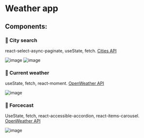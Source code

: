 # Weather app

## Components: 

  ### :fallen_leaf: City search

  react-select-async-paginate, useState, fetch. [Cities API](https://rapidapi.com/wirefreethought/api/geodb-cities/)
  
  ![image](https://user-images.githubusercontent.com/94675218/187029262-31379945-1e3f-48c7-8110-0d316ab1bc49.png)
  ![image](https://user-images.githubusercontent.com/94675218/187029362-5ab95fa5-a2a4-418b-95ed-0ff284ca40ed.png)
  


  ### :fallen_leaf: Current weather

useState, fetch, react-moment. [OpenWeather API](https://openweathermap.org/current)

![image](https://user-images.githubusercontent.com/94675218/187217494-7ffe0e3b-72e7-4efb-a8f3-aa6ea6f464cf.png)




  ### :fallen_leaf: Forcecast

UseState, fetch, react-accessible-accordion, react-items-carousel. [OpenWeather API](https://openweathermap.org/forecast)

![image](https://user-images.githubusercontent.com/94675218/188904874-68962853-f93c-429c-8428-2f23c2b6e261.png)

